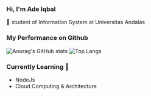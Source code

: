 ### Hi, I'm Ade Iqbal
🏫 student of Information System at Universitas Andalas
 

<!--
**ade-iqbal/ade-iqbal** is a ✨ _special_ ✨ repository because its `README.md` (this file) appears on your GitHub profile.

Here are some ideas to get you started:

- 🔭 I’m currently working on ...
- 🌱 I’m currently learning ...
- 👯 I’m looking to collaborate on ...
- 🤔 I’m looking for help with ...
- 💬 Ask me about ...
- 📫 How to reach me: ...
- 😄 Pronouns: ...
- ⚡ Fun fact: ...
-->

### My Performance on Github

![Anurag's GitHub stats](https://github-readme-stats.vercel.app/api?username=ade-iqbal&show_icons=true&count_private=true) ![Top Langs](https://github-readme-stats.vercel.app/api/top-langs/?username=ade-iqbal&langs_count=5&layout=compact)

### Currently Learning 📖
- NodeJs
- Cloud Computing & Architecture
